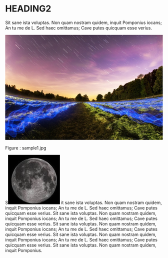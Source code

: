 # **HEADING2**

Sit sane ista voluptas. Non quam nostram quidem, inquit Pomponius iocans; An tu me de L. Sed haec omittamus; Cave putes quicquam esse verius.

![](HEADING2/1669133252771__fec8f5f5842336b7.jpg)

Figure : sample1.jpg

S![](HEADING2/1669133252771__5673695545718d85.png) it sane ista voluptas. Non quam nostram quidem, inquit Pomponius iocans; An tu me de L. Sed haec omittamus; Cave putes quicquam esse verius. Sit sane ista voluptas. Non quam nostram quidem, inquit Pomponius iocans; An tu me de L. Sed haec omittamus; Cave putes quicquam esse verius. Sit sane ista voluptas. Non quam nostram quidem, inquit Pomponius iocans; An tu me de L. Sed haec omittamus; Cave putes quicquam esse verius. Sit sane ista voluptas. Non quam nostram quidem, inquit Pomponius iocans; An tu me de L. Sed haec omittamus; Cave putes quicquam esse verius. Sit sane ista voluptas. Non quam nostram quidem, inquit Pomponius.

